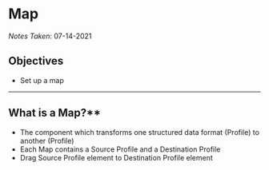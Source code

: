 # Map

*Notes Taken*: 07-14-2021

## Objectives

* Set up a map

---

## What is a Map?**

* The component which transforms one structured data format (Profile) to another (Profile)
* Each Map contains a Source Profile and a Destination Profile
* Drag Source Profile element to Destination Profile element
